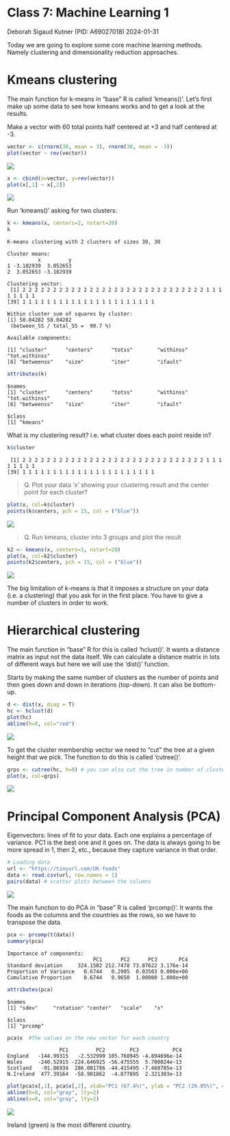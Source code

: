 # Class 7: Machine Learning 1
Deborah Sigaud Kutner (PID: A69027018)
2024-01-31

Today we are going to explore some core machine learning methods. Namely
clustering and dimensionality reduction approaches.

# Kmeans clustering

The main function for k-means in “base” R is called ‘kmeans()’. Let’s
first make up some data to see how kmeans works and to get a look at the
results.

Make a vector with 60 total points half centered at +3 and half centered
at -3.

``` r
vector <- c(rnorm(30, mean = 3), rnorm(30, mean = -3))
plot(vector ~ rev(vector))
```

![](class7_files/figure-commonmark/unnamed-chunk-1-1.png)

``` r
x <- cbind(x=vector, y=rev(vector))
plot(x[,1] ~ x[,2])
```

![](class7_files/figure-commonmark/unnamed-chunk-1-2.png)

Run ‘kmeans()’ asking for two clusters:

``` r
k <- kmeans(x, centers=2, nstart=20)
k
```

    K-means clustering with 2 clusters of sizes 30, 30

    Cluster means:
              x         y
    1 -3.102939  3.052653
    2  3.052653 -3.102939

    Clustering vector:
     [1] 2 2 2 2 2 2 2 2 2 2 2 2 2 2 2 2 2 2 2 2 2 2 2 2 2 2 2 2 2 2 1 1 1 1 1 1 1 1
    [39] 1 1 1 1 1 1 1 1 1 1 1 1 1 1 1 1 1 1 1 1 1 1

    Within cluster sum of squares by cluster:
    [1] 58.04282 58.04282
     (between_SS / total_SS =  90.7 %)

    Available components:

    [1] "cluster"      "centers"      "totss"        "withinss"     "tot.withinss"
    [6] "betweenss"    "size"         "iter"         "ifault"      

``` r
attributes(k)
```

    $names
    [1] "cluster"      "centers"      "totss"        "withinss"     "tot.withinss"
    [6] "betweenss"    "size"         "iter"         "ifault"      

    $class
    [1] "kmeans"

What is my clustering result? i.e. what cluster does each point reside
in?

``` r
k$cluster
```

     [1] 2 2 2 2 2 2 2 2 2 2 2 2 2 2 2 2 2 2 2 2 2 2 2 2 2 2 2 2 2 2 1 1 1 1 1 1 1 1
    [39] 1 1 1 1 1 1 1 1 1 1 1 1 1 1 1 1 1 1 1 1 1 1

> Q. Plot your data ‘x’ showing your clustering result and the center
> point for each cluster?

``` r
plot(x, col=k$cluster)
points(k$centers, pch = 15, col = ("blue"))
```

![](class7_files/figure-commonmark/unnamed-chunk-4-1.png)

> Q. Run kmeans, cluster into 3 groups and plot the result

``` r
k2 <- kmeans(x, centers=3, nstart=20)
plot(x, col=k2$cluster)
points(k2$centers, pch = 15, col = ("blue"))
```

![](class7_files/figure-commonmark/unnamed-chunk-5-1.png)

The big limitation of k-means is that it imposes a structure on your
data (i.e. a clustering) that you ask for in the first place. You have
to give a number of clusters in order to work.

# Hierarchical clustering

The main function in “base” R for this is called ‘hclust()’. It wants a
distance matrix as input not the data itself. We can calculate a
distance matrix in lots of different ways but here we will use the
‘dist()’ function.

Starts by making the same number of clusters as the number of points and
then goes down and down in iterations (top-down). It can also be
bottom-up.

``` r
d <- dist(x, diag = T)
hc <- hclust(d)
plot(hc)
abline(h=8, col="red")
```

![](class7_files/figure-commonmark/unnamed-chunk-6-1.png)

To get the cluster membership vector we need to “cut” the tree at a
given height that we pick. The function to do this is called ‘cutree()’.

``` r
grps <- cutree(hc, h=8) # you can also cut the tree in number of clusters (e.g. k=2)
plot(x, col=grps)
```

![](class7_files/figure-commonmark/unnamed-chunk-7-1.png)

# Principal Component Analysis (PCA)

Eigenvectors: lines of fit to your data. Each one explains a percentage
of variance. PC1 is the best one and it goes on. The data is always
going to be more spread in 1, then 2, etc., because they capture
variance in that order.

``` r
# Loading data
url <- "https://tinyurl.com/UK-foods"
data <- read.csv(url, row.names = 1)
pairs(data) # scatter plots between the columns
```

![](class7_files/figure-commonmark/unnamed-chunk-8-1.png)

The main function to do PCA in “base” R is called ‘prcomp()’. It wants
the foods as the columns and the countries as the rows, so we have to
transpose the data.

``` r
pca <- prcomp(t(data))
summary(pca)
```

    Importance of components:
                                PC1      PC2      PC3       PC4
    Standard deviation     324.1502 212.7478 73.87622 3.176e-14
    Proportion of Variance   0.6744   0.2905  0.03503 0.000e+00
    Cumulative Proportion    0.6744   0.9650  1.00000 1.000e+00

``` r
attributes(pca)
```

    $names
    [1] "sdev"     "rotation" "center"   "scale"    "x"       

    $class
    [1] "prcomp"

``` r
pca$x  #The values on the new vector for each country
```

                     PC1         PC2        PC3           PC4
    England   -144.99315   -2.532999 105.768945 -4.894696e-14
    Wales     -240.52915 -224.646925 -56.475555  5.700024e-13
    Scotland   -91.86934  286.081786 -44.415495 -7.460785e-13
    N.Ireland  477.39164  -58.901862  -4.877895  2.321303e-13

``` r
plot(pca$x[,1], pca$x[,2], xlab="PC1 (67.4%)", ylab = "PC2 (29.05%)", col=c("orange", "red", "blue", "darkgreen"), pch=16)
abline(h=0, col="gray", lty=2)
abline(v=0, col="gray", lty=2)
```

![](class7_files/figure-commonmark/unnamed-chunk-10-1.png)

Ireland (green) is the most different country.
